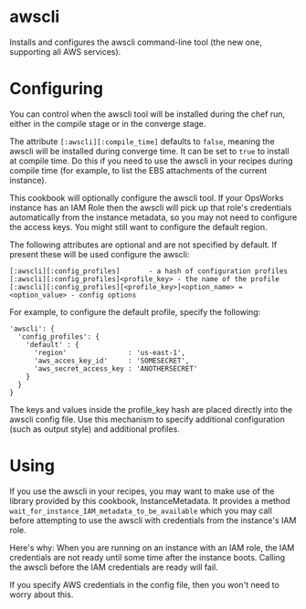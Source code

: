 awscli
======

Installs and configures the awscli command-line tool (the new one, supporting all AWS services).

Configuring
===========

You can control when the awscli tool will be installed during the chef run, either
in the compile stage or in the converge stage.

The attribute `[:awscli][:compile_time]` defaults to `false`, meaning the awscli
will be installed during converge time. It can be set to `true` to install at compile time.
Do this if you need to use the awscli in your recipes during compile time (for example, to list
the EBS attachments of the current instance).

This cookbook will optionally configure the awscli tool. If your OpsWorks instance has an IAM
Role then the awscli will pick up that role's credentials automatically from the instance
metadata, so you may not need to configure the access keys. You might still want to configure the
default region.

The following attributes are optional and are not specified by default. If present these 
will be used configure the awscli:

    [:awscli][:config_profiles]       - a hash of configuration profiles
    [:awscli][:config_profiles]<profile_key> - the name of the profile
    [:awscli][:config_profiles][<profile_key>]<option_name> = <option_value> - config options
    
For example, to configure the default profile, specify the following:

    'awscli': {
      'config_profiles': {
        'default' : {
          'region'               : 'us-east-1',
          'aws_acces_key_id'     : 'SOMESECRET',
          'aws_secret_access_key : 'ANOTHERSECRET'
        }
      }
    }
    
The keys and values inside the profile_key hash are placed directly into the awscli config file.
Use this mechanism to specify additional configuration (such as output style) and additional profiles.
    
Using
=====

If you use the awscli in your recipes, you may want to make use of the
library provided by this cookbook, InstanceMetadata. It provides a method
`wait_for_instance_IAM_metadata_to_be_available` which you may call before attempting
to use the awscli with credentials from the instance's IAM role.

Here's why: When you are running on an instance with an IAM role, the IAM credentials
are not ready until some time after the instance boots. Calling the awscli before the IAM
credentials are ready will fail.

If you specify AWS credentials in the config file, then you won't need to worry about this.

